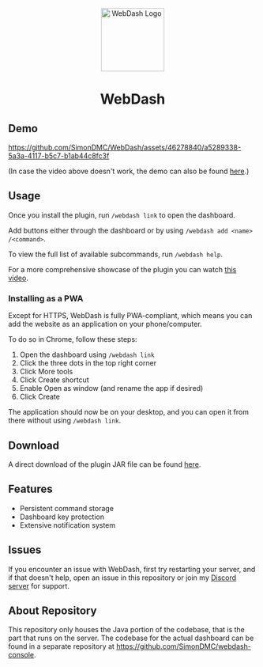 <div align="center">
    <img src="https://simondmc.com/media/imgs/icons/webdash.png" height="128" alt="WebDash Logo">
    <h1 align="center">WebDash</h1>
</div>

## Demo

https://github.com/SimonDMC/WebDash/assets/46278840/a5289338-5a3a-4117-b5c7-b1ab44c8fc3f

(In case the video above doesn't work, the demo
can also be found [here](https://youtu.be/Zq_1JqmAYXU).)

## Usage

Once you install the plugin, run `/webdash link` to open
the dashboard.

Add buttons either through the dashboard or by using
`/webdash add <name> /<command>`.

To view the full list of available subcommands, run
`/webdash help`.

For a more comprehensive showcase of the plugin you can watch
[this video](https://youtu.be/JAiR_sqH2bQ).

### Installing as a PWA

Except for HTTPS, WebDash is fully PWA-compliant, which
means you can add the website as an application on your
phone/computer.

To do so in Chrome, follow these steps:

1. Open the dashboard using `/webdash link`
2. Click the three dots in the top right corner
3. Click More tools
4. Click Create shortcut
5. Enable Open as window (and rename the app if desired)
6. Click Create

The application should now be on your desktop, and you can
open it from there without using `/webdash link`.

## Download

A direct download of the plugin JAR file can be found
[here](https://github.com/SimonDMC/WebDash/releases/latest/download/WebDash.jar).

## Features

- Persistent command storage
- Dashboard key protection
- Extensive notification system

## Issues

If you encounter an issue with WebDash, first try restarting
your server, and if that doesn't help, open an issue in this
repository or join my [Discord server](https://discord.gg/mG3QWBp)
for support.

## About Repository

This repository only houses the Java portion of the codebase,
that is the part that runs on the server. The codebase for
the actual dashboard can be found in a separate repository at
https://github.com/SimonDMC/webdash-console.